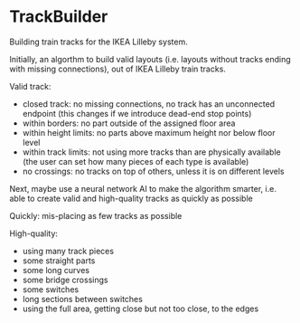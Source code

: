 # TrackBuilder
Building train tracks for the IKEA Lilleby system.

Initially, an algorthm to build valid layouts (i.e. layouts without tracks ending with missing connections), out of IKEA Lilleby train tracks.

Valid track:
- closed track: no missing connections, no track has an unconnected endpoint (this changes if we introduce dead-end stop points)
- within borders: no part outside of the assigned floor area
- within height limits: no parts above maximum height nor below floor level
- within track limits: not using more tracks than are physically available (the user can set how many pieces of each type is available)
- no crossings: no tracks on top of others, unless it is on different levels

Next, maybe use a neural network AI to make the algorithm smarter, i.e. able to create valid and high-quality tracks as quickly as possible 

Quickly: mis-placing as few tracks as possible

High-quality: 
- using many track pieces
- some straight parts
- some long curves
- some bridge crossings
- some switches
- long sections between switches
- using the full area, getting close but not too close, to the edges
